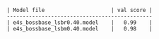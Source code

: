 

    | Model file                     | val score |
    ----------------------------------------------
    | e4s_bossbase_lsbr0.40.model    |   0.99    |
    | e4s_bossbase_lsbm0.40.model    |   0.98    |

